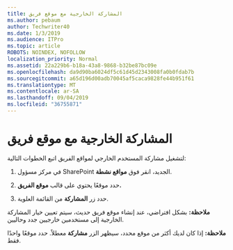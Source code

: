 ```yaml
---
title: المشاركة الخارجية مع موقع فريق
ms.author: pebaum
author: Techwriter40
ms.date: 1/3/2019
ms.audience: ITPro
ms.topic: article
ROBOTS: NOINDEX, NOFOLLOW
localization_priority: Normal
ms.assetid: 22a229b6-b18a-43a8-9868-b32be87bc09e
ms.openlocfilehash: da9d90ba6024df5c61d45d2343008fa0b0fdab7b
ms.sourcegitcommit: a65d196d00adb70045af5caca9828fe44b951f61
ms.translationtype: MT
ms.contentlocale: ar-SA
ms.lasthandoff: 09/04/2019
ms.locfileid: "36755871"
---
```

# <a name="external-sharing-with-a-team-site"></a>المشاركة الخارجية مع موقع فريق

لتشغيل مشاركة المستخدم الخارجي لمواقع الفريق اتبع الخطوات التالية: 
  
1. في مركز مسؤول SharePoint الجديد، انقر فوق **مواقع نشطة**.
  
2. حدد موقعًا يحتوي على قالب **موقع الفريق.** 
  
3. حدد زر **المشاركة** من القائمة العلوية. 
  
 **ملاحظة:** بشكل افتراضي، عند إنشاء موقع فريق حديث، سيتم تعيين خيار المشاركة الخارجية إلى مستخدمين خارجيين جدد وحاليين. 
  
 **ملاحظة:** إذا كان لديك أكثر من موقع محدد، سيظهر الزر **مشاركة** معطلاً. حدد موقعًا واحدًا فقط. 
  


